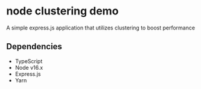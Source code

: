 # node clustering demo
A simple express.js application that utilizes clustering to boost performance

## Dependencies
- TypeScript
- Node v16.x
- Express.js
- Yarn
